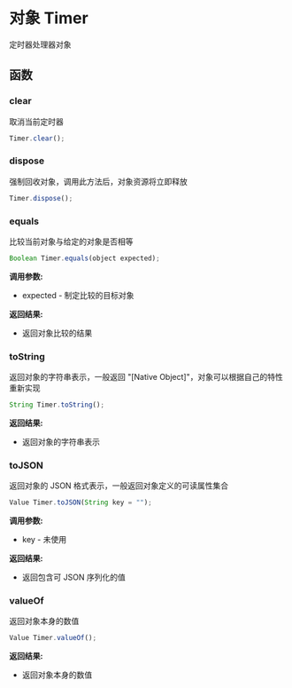 # 对象 Timer
定时器处理器对象

## 函数
        
### clear
取消当前定时器
```JavaScript
Timer.clear();
```

### dispose
强制回收对象，调用此方法后，对象资源将立即释放
```JavaScript
Timer.dispose();
```

### equals
比较当前对象与给定的对象是否相等
```JavaScript
Boolean Timer.equals(object expected);
```

**调用参数:**
* expected - 制定比较的目标对象

**返回结果:**
* 返回对象比较的结果

### toString
返回对象的字符串表示，一般返回 &#34;[Native Object]&#34;，对象可以根据自己的特性重新实现
```JavaScript
String Timer.toString();
```

**返回结果:**
* 返回对象的字符串表示

### toJSON
返回对象的 JSON 格式表示，一般返回对象定义的可读属性集合
```JavaScript
Value Timer.toJSON(String key = "");
```

**调用参数:**
* key - 未使用

**返回结果:**
* 返回包含可 JSON 序列化的值

### valueOf
返回对象本身的数值
```JavaScript
Value Timer.valueOf();
```

**返回结果:**
* 返回对象本身的数值

